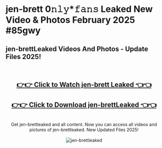 # jen-brett 0𝚗𝚕𝚢*𝚏𝚊𝚗𝚜 Leaked New Video & Photos February 2025 #85gwy

<h2>jen-brettLeaked Videos And Photos - Update Files 2025!</h2>
<br>
<div align="center">
<h2><a href="https://mediaupload.pro?title=jen-brett&ref=11F" rel="nofollow">👉👉 Click to Watch jen-brett Leaked 👈👈</a></h2>
<h2><a href="https://mediaupload.pro?title=jen-brett&ref=11F" rel="nofollow">👉👉 Click to Download jen-brettLeaked 👈👈</a></h2>
<br>
Get jen-brettleaked and all content. Now you can access all videos and pictures of jen-brettleaked. New Updated Files 2025!
<br>
<br>
<a href="https://mediaupload.pro?title=jen-brett&ref=11F" rel="nofollow" data-target="animated-image.originalLink"><img src="https://i.ibb.co/Gkj2r4b/banner.png" alt="jen-brettleaked" style="max-width: 100%; display: inline-block;" data-target="animated-image.originalImage"></a>
</div>
<br>

